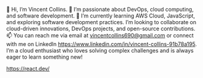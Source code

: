👋 Hi, I’m Vincent Collins. 
 👀 I’m passionate about DevOps, cloud computing, and software development.
🌱 I’m currently learning AWS Cloud, JavaScript, and exploring software development practices.
I’m looking to collaborate on cloud-driven innovations, DevOps projects, and open-source contributions.
📫 You can reach me via email at vincentcollins690@gmail.com or connect with me on LinkedIn https://www.linkedin.com/in/vincent-collins-91b78a195.
I’m a cloud enthusiast who loves solving complex challenges and is always eager to learn something new!

https://react.dev/
